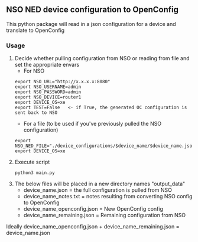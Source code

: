 ## NSO NED device configuration to OpenConfig

This python package will read in a json configuration for a device and translate to OpenConfig

### Usage
1. Decide whether pulling configuration from NSO or reading from file and set the appropriate envars
   - For NSO
   ```
   export NSO_URL="http://x.x.x.x:8080"
   export NSO_USERNAME=admin
   export NSO_PASSWORD=admin
   export NSO_DEVICE=router1
   export DEVICE_OS=xe
   export TEST=False   <- if True, the generated OC configuration is sent back to NSO
   ```
   - For a file (to be used if you've previously pulled the NSO configuration)
   ```
   export NSO_NED_FILE="./device_configurations/$device_name/$device_name.json"
   export DEVICE_OS=xe
   ```
2. Execute script
   ```
   python3 main.py
   ```
3. The below files will be placed in a new directory names "output_data"
   - device_name.json = the full configuration is pulled from NSO
   - device_name_notes.txt = notes resulting from converting NSO config to OpenConfig
   - device_name_openconfig.json = New OpenConfig config
   - device_name_remaining.json = Remaining configuration from NSO

Ideally device_name_openconfig.json + device_name_remaining.json = device_name.json

